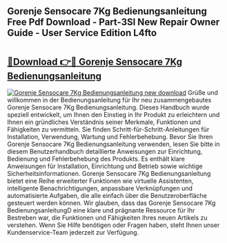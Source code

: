 ## Gorenje Sensocare 7Kg Bedienungsanleitung Free Pdf Download - Part-3Sl New Repair Owner Guide - User Service Edition L4fto

# <h2><a href="http://df2r4o.blite.top/?on=Gorenje+Sensocare+7Kg+Bedienungsanleitung">🔗Download 👉🔴 Gorenje Sensocare 7Kg Bedienungsanleitung</a></h2>

[![Gorenje Sensocare 7Kg Bedienungsanleitung new download](https://i.imgur.com/lujVjoI.png)](http://df2r4o.blite.top/?on=Gorenje+Sensocare+7Kg+Bedienungsanleitung)
Grüße und willkommen in der Bedienungsanleitung für Ihr neu zusammengebautes Gorenje Sensocare 7Kg Bedienungsanleitung. Dieses Handbuch wurde speziell entwickelt, um Ihnen den Einstieg in Ihr Produkt zu erleichtern und Ihnen ein gründliches Verständnis seiner Merkmale, Funktionen und Fähigkeiten zu vermitteln. Sie finden Schritt-für-Schritt-Anleitungen für Installation, Verwendung, Wartung und Fehlerbehebung. Bevor Sie Ihren Gorenje Sensocare 7Kg Bedienungsanleitung verwenden, lesen Sie bitte in diesem Benutzerhandbuch detaillierte Anweisungen zur Einrichtung, Bedienung und Fehlerbehebung des Produkts. Es enthält klare Anweisungen für Installation, Einrichtung und Betrieb sowie wichtige Sicherheitsinformationen. Gorenje Sensocare 7Kg Bedienungsanleitung bietet eine Reihe erweiterter Funktionen wie virtuelle Assistenten, intelligente Benachrichtigungen, anpassbare Verknüpfungen und automatisierte Aufgaben, die alle einfach über die Benutzeroberfläche gesteuert werden können. Wir glauben, dass das Gorenje Sensocare 7Kg BedienungsanleitungD eine klare und prägnante Ressource für Ihr Bestreben war, die Funktionen und Fähigkeiten Ihres neuen Artikels zu verstehen. Wenn Sie Hilfe benötigen oder Fragen haben, steht Ihnen unser Kundenservice-Team jederzeit zur Verfügung.
